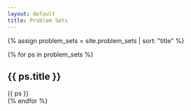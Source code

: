 ```yaml
---
layout: default
title: Problem Sets
---
```


{% assign problem_sets = site.problem_sets | sort: "title" %}

{% for ps in problem_sets %}
  <article>
    <div class="featured-posts" {% if post.image %}style="background-image:url({{ site.baseurl }}/assets/img/{{ post.image }})"{% endif %}>
      <h2><span>{{ ps.title }}</span></h2>
      <div class="post-excerpt">
        {{ ps }}
      </div>
    </div>
  </article>
{% endfor %}